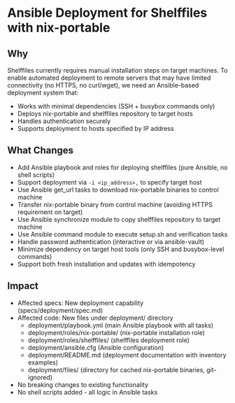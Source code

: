 # Ansible Deployment for Shelffiles with nix-portable

## Why

Shelffiles currently requires manual installation steps on target machines. To enable automated deployment to remote servers that may have limited connectivity (no HTTPS, no curl/wget), we need an Ansible-based deployment system that:
- Works with minimal dependencies (SSH + busybox commands only)
- Deploys nix-portable and shelffiles repository to target hosts
- Handles authentication securely
- Supports deployment to hosts specified by IP address

## What Changes

- Add Ansible playbook and roles for deploying shelffiles (pure Ansible, no shell scripts)
- Support deployment via `-i <ip_address>,` to specify target host
- Use Ansible get_url tasks to download nix-portable binaries to control machine
- Transfer nix-portable binary from control machine (avoiding HTTPS requirement on target)
- Use Ansible synchronize module to copy shelffiles repository to target machine
- Use Ansible command module to execute setup.sh and verification tasks
- Handle password authentication (interactive or via ansible-vault)
- Minimize dependency on target host tools (only SSH and busybox-level commands)
- Support both fresh installation and updates with idempotency

## Impact

- Affected specs: New deployment capability (specs/deployment/spec.md)
- Affected code: New files under deployment/ directory
  - deployment/playbook.yml (main Ansible playbook with all tasks)
  - deployment/roles/nix-portable/ (nix-portable installation role)
  - deployment/roles/shelffiles/ (shelffiles deployment role)
  - deployment/ansible.cfg (Ansible configuration)
  - deployment/README.md (deployment documentation with inventory examples)
  - deployment/files/ (directory for cached nix-portable binaries, git-ignored)
- No breaking changes to existing functionality
- No shell scripts added - all logic in Ansible tasks
